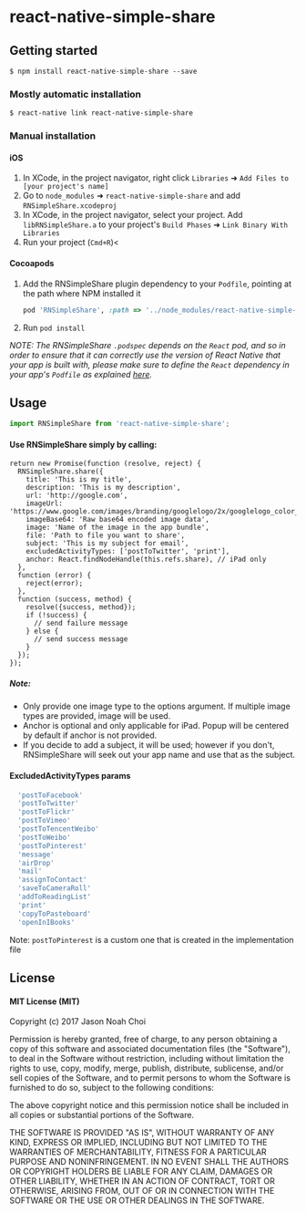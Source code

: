 
# react-native-simple-share

## Getting started

`$ npm install react-native-simple-share --save`

### Mostly automatic installation

`$ react-native link react-native-simple-share`

### Manual installation


#### iOS

1. In XCode, in the project navigator, right click `Libraries` ➜ `Add Files to [your project's name]`
2. Go to `node_modules` ➜ `react-native-simple-share` and add `RNSimpleShare.xcodeproj`
3. In XCode, in the project navigator, select your project. Add `libRNSimpleShare.a` to your project's `Build Phases` ➜ `Link Binary With Libraries`
4. Run your project (`Cmd+R`)<

#### Cocoapods

1. Add the RNSimpleShare plugin dependency to your `Podfile`, pointing at the path where NPM installed it

    ```ruby
    pod 'RNSimpleShare', :path => '../node_modules/react-native-simple-share'
    ```

2. Run `pod install`

*NOTE: The RNSimpleShare `.podspec` depends on the `React` pod, and so in order to ensure that it can correctly use the version of React Native that your app is built with, please make sure to define the `React` dependency in your app's `Podfile` as explained [here](https://facebook.github.io/react-native/docs/integration-with-existing-apps.html#podfile).*

## Usage
```javascript
import RNSimpleShare from 'react-native-simple-share';
```

#### Use RNSimpleShare simply by calling:
    return new Promise(function (resolve, reject) {
      RNSimpleShare.share({
        title: 'This is my title',
        description: 'This is my description',
        url: 'http://google.com',
        imageUrl: 'https://www.google.com/images/branding/googlelogo/2x/googlelogo_color_272x92dp.png',
        imageBase64: 'Raw base64 encoded image data',
        image: 'Name of the image in the app bundle',
        file: 'Path to file you want to share',
        subject: 'This is my subject for email', 
        excludedActivityTypes: ['postToTwitter', 'print'],
        anchor: React.findNodeHandle(this.refs.share), // iPad only
      },
      function (error) {
        reject(error);
      },
      function (success, method) {
        resolve({success, method});
        if (!success) {
          // send failure message
        } else {
          // send success message
        }
      });
    });
      

##### Note:
- Only provide one image type to the options argument. If multiple image types are provided, image will be used.
- Anchor is optional and only applicable for iPad. Popup will be centered by default if anchor is not provided.
- If you decide to add a subject, it will be used; however if you don't, RNSimpleShare will seek out your app name and use that as the subject.

#### ExcludedActivityTypes params
```javascript
  'postToFacebook'
  'postToTwitter'
  'postToFlickr'   
  'postToVimeo'     
  'postToTencentWeibo' 
  'postToWeibo'        
  'postToPinterest'
  'message' 
  'airDrop'
  'mail'             
  'assignToContact'  
  'saveToCameraRoll'  
  'addToReadingList'
  'print'           
  'copyToPasteboard'
  'openInIBooks'
```

Note: `postToPinterest` is a custom one that is created in the implementation file

## License

#### MIT License (MIT)

Copyright (c) 2017 Jason Noah Choi

Permission is hereby granted, free of charge, to any person obtaining a copy
of this software and associated documentation files (the "Software"), to deal
in the Software without restriction, including without limitation the rights
to use, copy, modify, merge, publish, distribute, sublicense, and/or sell
copies of the Software, and to permit persons to whom the Software is
furnished to do so, subject to the following conditions:

The above copyright notice and this permission notice shall be included in all
copies or substantial portions of the Software.

THE SOFTWARE IS PROVIDED "AS IS", WITHOUT WARRANTY OF ANY KIND, EXPRESS OR
IMPLIED, INCLUDING BUT NOT LIMITED TO THE WARRANTIES OF MERCHANTABILITY,
FITNESS FOR A PARTICULAR PURPOSE AND NONINFRINGEMENT. IN NO EVENT SHALL THE
AUTHORS OR COPYRIGHT HOLDERS BE LIABLE FOR ANY CLAIM, DAMAGES OR OTHER
LIABILITY, WHETHER IN AN ACTION OF CONTRACT, TORT OR OTHERWISE, ARISING FROM,
OUT OF OR IN CONNECTION WITH THE SOFTWARE OR THE USE OR OTHER DEALINGS IN THE
SOFTWARE.

